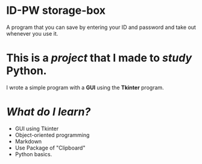 # **ID-PW storage-box**
A program that you can save by entering your ID and password and take out whenever you use it.

# This is a *project* that I made to *study* **Python**.

I wrote a simple program with a **GUI** using the **Tkinter** program. 


# *What do I learn?*
* GUI using Tkinter
* Object-oriented programming
* Markdown
* Use Package of "Clipboard"
* Python basics.
